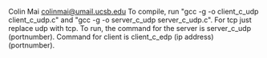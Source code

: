 Colin Mai colinmai@umail.ucsb.edu
To compile, run "gcc -g -o client_c_udp client_c_udp.c" and
"gcc -g -o server_c_udp server_c_udp.c". For tcp just replace udp with tcp.
To run, the command for the server is server_c_udp (portnumber).
Command for client is client_c_edp (ip address) (portnumber).
